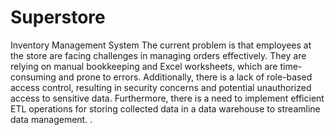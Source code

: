# Superstore
Inventory Management System
The current problem is that employees at the store are facing challenges in managing orders effectively. They are relying on manual bookkeeping and Excel worksheets, which are time-consuming and prone to errors. Additionally, there is a lack of role-based access control, resulting in security concerns and potential unauthorized access to sensitive data. Furthermore, there is a need to implement efficient ETL operations for storing collected data in a data warehouse to streamline data management. .
